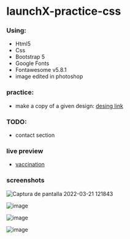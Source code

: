 # launchX-practice-css

### Using:

- Html5
- Css
- Bootstrap 5
- Google Fonts
- Fontawesome v5.8.1
- image edited in photoshop

### practice:
- make a copy of a given design: [desing link](https://github.com/LaunchX-InnovaccionVirtual/FrontEnd-Mision/blob/main/03%20-%20CSS/practica/landingVacunaci%C3%B3n.png)

### TODO:
- contact section

### live preview
- [vaccination](http://vaccination.torresg.xyz/)

### screenshots
![Captura de pantalla 2022-03-21 121843](https://user-images.githubusercontent.com/54483299/159339453-c2383023-d8f5-4554-9ce5-fb0a148b5dbd.jpg)

![image](https://user-images.githubusercontent.com/54483299/159339689-14d9b205-5a30-4aa8-a5a6-606f8f1b79ff.png)

![image](https://user-images.githubusercontent.com/54483299/159339748-2ef69259-440d-4b1a-99d6-5715b926c1fe.png)

![image](https://user-images.githubusercontent.com/54483299/159339767-e9e47d11-52b1-4471-b724-b057fec73ee6.png)

